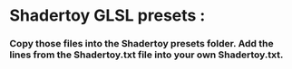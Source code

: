 # Shadertoy GLSL presets :

### Copy those files into the Shadertoy presets folder. Add the lines from the Shadertoy.txt file into your own Shadertoy.txt.
